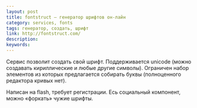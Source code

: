 ```yaml
---
layout: post
title: fontstruct — генератор шрифтов он-лайн
category: services, fonts
tags: генератор, создать, шрифт
link: http://fontstruct.com/
description:
keywords:
---
```


<p>Сервис позволит создать свой шрифт. Поддерживается unicode (можно создавать кириллические и любые другие символы). Ограничен набор элементов из которых предлагается собирать буквы (полноценного редактора кривых нет).</p>
<p>Написан на flash, требует регистрации. Есь социальный компонент, можно «форкать» чужие шрифты.</p>
